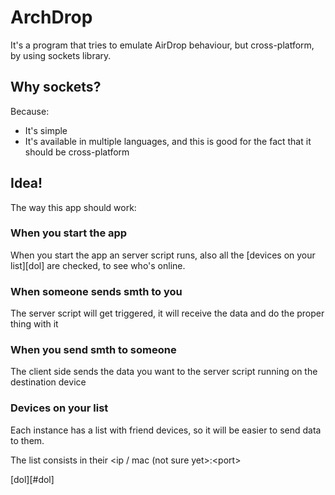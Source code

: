 # ArchDrop

It's a program that tries to emulate AirDrop behaviour, but cross-platform, by using sockets library.

## Why sockets?

Because:

* It's simple
* It's available in multiple languages, and this is good for the fact that it should be cross-platform

## Idea!

The way this app should work:

### When you start the app

When you start the app an server script runs, also all the [devices on your list][dol] are checked, to see who's online.

### When someone sends smth to you

The server script will get triggered, it will receive the data and do the proper thing with it

### When you send smth to someone

The client side sends the data you want to the server script running on the destination device

### <a name="dol"></a> Devices on your list

Each instance has a list with friend devices, so it will be easier to send data to them. 

The list consists in their \<ip / mac (not sure yet>:\<port>

[dol][#dol]
